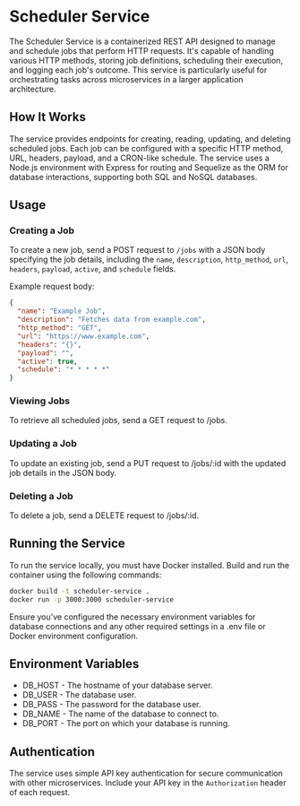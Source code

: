 # Scheduler Service

The Scheduler Service is a containerized REST API designed to manage and schedule jobs that perform HTTP requests. It's capable of handling various HTTP methods, storing job definitions, scheduling their execution, and logging each job's outcome. This service is particularly useful for orchestrating tasks across microservices in a larger application architecture.

## How It Works

The service provides endpoints for creating, reading, updating, and deleting scheduled jobs. Each job can be configured with a specific HTTP method, URL, headers, payload, and a CRON-like schedule. The service uses a Node.js environment with Express for routing and Sequelize as the ORM for database interactions, supporting both SQL and NoSQL databases.

## Usage

### Creating a Job

To create a new job, send a POST request to `/jobs` with a JSON body specifying the job details, including the `name`, `description`, `http_method`, `url`, `headers`, `payload`, `active`, and `schedule` fields.

Example request body:

```json
{
  "name": "Example Job",
  "description": "Fetches data from example.com",
  "http_method": "GET",
  "url": "https://www.example.com",
  "headers": "{}",
  "payload": "",
  "active": true,
  "schedule": "* * * * *"
}
```

### Viewing Jobs

To retrieve all scheduled jobs, send a GET request to /jobs.

### Updating a Job

To update an existing job, send a PUT request to /jobs/:id with the updated job details in the JSON body.

### Deleting a Job

To delete a job, send a DELETE request to /jobs/:id.

## Running the Service

To run the service locally, you must have Docker installed. Build and run the container using the following commands:
    
```bash
docker build -t scheduler-service .
docker run -p 3000:3000 scheduler-service
```

Ensure you've configured the necessary environment variables for database connections and any other required settings in a .env file or Docker environment configuration.

## Environment Variables

- DB_HOST - The hostname of your database server.
- DB_USER - The database user.
- DB_PASS - The password for the database user.
- DB_NAME - The name of the database to connect to.
- DB_PORT - The port on which your database is running.

## Authentication

The service uses simple API key authentication for secure communication with other microservices. Include your API key in the `Authorization` header of each request.